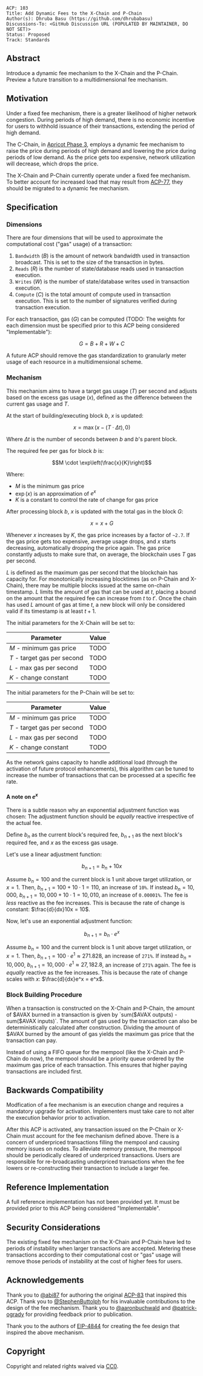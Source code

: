 ```text
ACP: 103
Title: Add Dynamic Fees to the X-Chain and P-Chain
Author(s): Dhruba Basu (https://github.com/dhrubabasu)
Discussions-To: <GitHub Discussion URL (POPULATED BY MAINTAINER, DO NOT SET)>
Status: Proposed
Track: Standards
```

## Abstract

Introduce a dynamic fee mechanism to the X-Chain and the P-Chain. Preview a future transition to a multidimensional fee mechanism.

## Motivation

Under a fixed fee mechanism, there is a greater likelihood of higher network congestion. During periods of high demand, there is no economic incentive for users to withhold issuance of their transactions, extending the period of high demand.

The C-Chain, in [Apricot Phase 3](https://medium.com/avalancheavax/apricot-phase-three-c-chain-dynamic-fees-432d32d67b60), employs a dynamic fee mechanism to raise the price during periods of high demand and lowering the price during periods of low demand. As the price gets too expensive, network utilization will decrease, which drops the price.

The X-Chain and P-Chain currently operate under a fixed fee mechanism. To better account for increased load that may result from [ACP-77](../77-reinventing-subnets/README.md), they should be migrated to a dynamic fee mechanism.

## Specification

### Dimensions

There are four dimensions that will be used to approximate the computational cost ("gas" usage) of a transaction:

1. `Bandwidth` ($B$) is the amount of network bandwidth used in transaction broadcast. This is set to the size of the transaction in bytes.
2. `Reads` ($R$) is the number of state/database reads used in transaction execution.
3. `Writes` ($W$) is the number of state/database writes used in transaction execution.
4. `Compute` ($C$) is the total amount of compute used in transaction execution. This is set to the number of signatures verified during transaction execution.

For each transaction, gas ($G$) can be computed (TODO: The weights for each dimension must be specified prior to this ACP being considered "Implementable"):

$$G = B + R + W + C$$

A future ACP should remove the gas standardization to granularly meter usage of each resource in a multidimensional scheme.

### Mechanism

This mechanism aims to have a target gas usage ($T$) per second and adjusts based on the excess gas usage ($x$), defined as the difference between the current gas usage and $T$.

At the start of building/executing block $b$, $x$ is updated:

$$x = \max(x - (T \cdot \Delta t), 0)$$

Where $\Delta t$ is the number of seconds between $b$ and $b$'s parent block.

The required fee per gas for block $b$ is:

$$M \cdot \exp\left(\frac{x}{K}\right)$$

Where:

- $M$ is the minimum gas price
- $\exp\left(x\right)$ is an approximation of $e^x$
- $K$ is a constant to control the rate of change for gas price

After processing block $b$, $x$ is updated with the total gas in the block $G$:

$$x = x + G$$

Whenever $x$ increases by $K$, the gas price increases by a factor of `~2.7`. If the gas price gets too expensive, average usage drops, and $x$ starts decreasing, automatically dropping the price again. The gas price constantly adjusts to make sure that, on average, the blockchain uses $T$ gas per second.

$L$ is defined as the maximum gas per second that the blockchain has capacity for. For monotonically increasing blocktimes (as on P-Chain and X-Chain), there may be multiple blocks issued at the same on-chain timestamp. $L$ limits the amount of gas that can be used at $t$, placing a bound on the amount that the required fee can increase from $t$ to $t'$. Once the chain has used $L$ amount of gas at time $t$, a new block will only be considered valid if its timestamp is at least $t + 1$.

The initial parameters for the X-Chain will be set to:

| Parameter | Value |
| - | - |
| $M$ - minimum gas price | TODO |
| $T$ - target gas per second | TODO |
| $L$ - max gas per second | TODO |
| $K$ - change constant | TODO |

The initial parameters for the P-Chain will be set to:

| Parameter | Value |
| - | - |
| $M$ - minimum gas price | TODO |
| $T$ - target gas per second | TODO |
| $L$ - max gas per second | TODO |
| $K$ - change constant | TODO |

As the network gains capacity to handle additional load (through the activation of future protocol enhancements), this algorithm can be tuned to increase the number of transactions that can be processed at a specific fee rate.

#### A note on $e^x$

There is a subtle reason why an exponential adjustment function was chosen: The adjustment function should be _equally_ reactive irrespective of the actual fee.

Define $b_n$ as the current block's required fee, $b_{n+1}$ as the next block's required fee, and $x$ as the excess gas usage.

Let's use a linear adjustment function:

$$b_{n+1} = b_n + 10x$$

Assume $b_n = 100$ and the current block is 1 unit above target utilization, or $x = 1$. Then, $b_{n+1} = 100 + 10 \cdot 1 = 110$, an increase of `10%`. If instead $b_n = 10,000$, $b_{n+1} = 10,000 + 10 \cdot 1 = 10,010$, an increase of `0.00001%`. The fee is _less_ reactive as the fee increases. This is because the rate of change is constant: $\frac{d}{dx}10x = 10$.

Now, let's use an exponential adjustment function:

$$b_{n+1} = b_n \cdot e^x$$

Assume $b_n = 100$ and the current block is 1 unit above target utilization, or $x = 1$. Then, $b_{n+1} = 100 \cdot e^1 \approx 271.828$, an increase of `271%`. If instead $b_n = 10,000$, $b_{n+1} = 10,000 \cdot e^1 \approx 27,182.8$, an increase of `271%` again. The fee is _equally_ reactive as the fee increases. This is because the rate of change scales with $x$: $\frac{d}{dx}e^x = e^x$.

### Block Building Procedure

When a transaction is constructed on the X-Chain and P-Chain, the amount of $AVAX burned in a transaction is given by `sum($AVAX outputs) - sum($AVAX inputs)`. The amount of gas used by the transaction can also be deterministically calculated after construction. Dividing the amount of $AVAX burned by the amount of gas yields the maximum gas price that the transaction can pay.

Instead of using a FIFO queue for the mempool (like the X-Chain and P-Chain do now), the mempool should be a priority queue ordered by the maximum gas price of each transaction. This ensures that higher paying transactions are included first.

## Backwards Compatibility

Modfication of a fee mechanism is an execution change and requires a mandatory upgrade for activation. Implementers must take care to not alter the execution behavior prior to activation.

After this ACP is activated, any transaction issued on the P-Chain or X-Chain must account for the fee mechanism defined above. There is a concern of underpriced transactions filling the mempool and causing memory issues on nodes. To alleviate memory pressure, the mempool should be periodically cleared of underpriced transactions. Users are responsible for re-broadcasting underpriced transactions when the fee lowers or re-constructing their transaction to include a larger fee.

## Reference Implementation

A full reference implementation has not been provided yet. It must be provided prior to this ACP being considered "Implementable".

## Security Considerations

The existing fixed fee mechanism on the X-Chain and P-Chain have led to periods of instability when larger transactions are accepted. Metering these transactions according to their computational cost or "gas" usage will remove those periods of instability at the cost of higher fees for users.

## Acknowledgements

Thank you to [@abi87](https://github.com/abi87) for authoring the original [ACP-83](../83-dynamic-multidimensional-fees/README.md) that inspired this ACP. Thank you to [@StephenButtolph](https://github.com/StephenButtolph) for his invaluable contributions to the design of the fee mechanism. Thank you to [@aaronbuchwald](https://github.com/aaronbuchwald) and [@patrick-ogrady](https://github.com/patrick-ogrady) for providing feedback prior to publication.

Thank you to the authors of [EIP-4844](https://github.com/ethereum/EIPs/blob/master/EIPS/eip-4844.md) for creating the fee design that inspired the above mechanism.

## Copyright

Copyright and related rights waived via [CC0](https://creativecommons.org/publicdomain/zero/1.0/).
